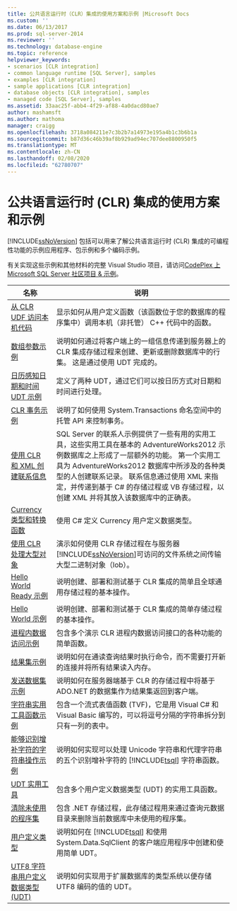 ```yaml
---
title: 公共语言运行时（CLR）集成的使用方案和示例 |Microsoft Docs
ms.custom: ''
ms.date: 06/13/2017
ms.prod: sql-server-2014
ms.reviewer: ''
ms.technology: database-engine
ms.topic: reference
helpviewer_keywords:
- scenarios [CLR integration]
- common language runtime [SQL Server], samples
- examples [CLR integration]
- sample applications [CLR integration]
- database objects [CLR integration], samples
- managed code [SQL Server], samples
ms.assetid: 33aac25f-abb4-4f29-af88-4a0dacd80ae7
author: mashamsft
ms.author: mathoma
manager: craigg
ms.openlocfilehash: 3718a084211e7c3b2b7a14973e195a4b1c3b6b1a
ms.sourcegitcommit: b87d36c46b39af8b929ad94ec707dee8800950f5
ms.translationtype: MT
ms.contentlocale: zh-CN
ms.lasthandoff: 02/08/2020
ms.locfileid: "62780707"
---
```

# <a name="usage-scenarios-and-examples-for-common-language-runtime-clr-integration"></a>公共语言运行时 (CLR) 集成的使用方案和示例
  
  [!INCLUDE[ssNoVersion](../../includes/ssnoversion-md.md)] 包括可以用来了解公共语言运行时 (CLR) 集成的可编程性功能的示例应用程序、包示例和多个编码示例。  
  
 有关实现这些示例和其他材料的完整 Visual Studio 项目，请访问[CodePlex 上 Microsoft SQL Server 社区项目 & 示例](https://go.microsoft.com/fwlink/?LinkID=193935)。  
  
|名称|说明|  
|----------|-----------------|  
|[从 CLR UDF 访问本机代码](../../../2014/database-engine/dev-guide/accessing-native-code-from-a-clr-udf.md)|显示如何从用户定义函数（该函数位于您的数据库的程序集中）调用本机（非托管） C++ 代码中的函数。|  
|[数组参数示例](../../../2014/database-engine/dev-guide/array-parameter-sample.md)|说明如何通过将客户端上的一组信息传递到服务器上的 CLR 集成存储过程来创建、更新或删除数据库中的行集。 这是通过使用 UDT 完成的。|  
|[日历感知日期和时间 UDT 示例](../../../2014/database-engine/dev-guide/calendar-aware-date-and-time-udt-sample.md)|定义了两种 UDT，通过它们可以按日历方式对日期和时间进行处理。|  
|[CLR 事务示例](../../../2014/database-engine/dev-guide/clr-transactions-sample.md)|说明了如何使用 System.Transactions 命名空间中的托管 API 来控制事务。|  
|[使用 CLR 和 XML 创建联系信息](../../../2014/database-engine/dev-guide/contact-creation-using-clr-and-xml.md)|SQL Server 的联系人示例提供了一些有用的实用工具，这些实用工具在基本的 AdventureWorks2012 示例数据库之上形成了一层额外的功能。 第一个实用工具为 AdventureWorks2012 数据库中所涉及的各种类型的人创建联系记录。 联系信息通过使用 XML 来指定，并传递到基于 C# 的存储过程或 VB 存储过程，以创建 XML 并将其放入该数据库中的正确表。|  
|[Currency 类型和转换函数](../../../2014/database-engine/dev-guide/currency-type-and-conversion-function.md)|使用 C# 定义 Currency 用户定义数据类型。|  
|[使用 CLR 处理大型对象](../../../2014/database-engine/dev-guide/handling-large-objects-using-clr.md)|演示如何使用 CLR 存储过程在与服务器[!INCLUDE[ssNoVersion](../../includes/ssnoversion-md.md)]可访问的文件系统之间传输大型二进制对象（lob）。|  
|[Hello World Ready 示例](../../../2014/database-engine/dev-guide/hello-world-ready-sample.md)|说明创建、部署和测试基于 CLR 集成的简单且全球通用存储过程的基本操作。|  
|[Hello World 示例](../../../2014/database-engine/dev-guide/hello-world-sample.md)|说明创建、部署和测试基于 CLR 集成的简单存储过程的基本操作。|  
|[进程内数据访问示例](../../../2014/database-engine/dev-guide/in-process-data-access-sample.md)|包含多个演示 CLR 进程内数据访问接口的各种功能的简单函数。|  
|[结果集示例](../../../2014/database-engine/dev-guide/result-set-sample.md)|说明如何在通读查询结果时执行命令，而不需要打开新的连接并将所有结果读入内存。|  
|[发送数据集示例](../../../2014/database-engine/dev-guide/send-dataset-sample.md)|说明如何在服务器端基于 CLR 的存储过程中将基于 ADO.NET 的数据集作为结果集返回到客户端。|  
|[字符串实用工具函数示例](../../../2014/database-engine/dev-guide/string-utility-functions-sample.md)|包含一个流式表值函数 (TVF)，它是用 Visual C# 和 Visual Basic 编写的，可以将逗号分隔的字符串拆分到只有一列的表中。|  
|[能够识别增补字符的字符串操作示例](../../../2014/database-engine/dev-guide/supplementary-aware-string-manipulation-sample.md)|说明如何实现可以处理 Unicode 字符串和代理字符串的五个识别增补字符的 [!INCLUDE[tsql](../../includes/tsql-md.md)] 字符串函数。|  
|[UDT 实用工具](../../../2014/database-engine/dev-guide/udt-utilities.md)|包含多个用户定义数据类型 (UDT) 的实用工具函数。|  
|[清除未使用的程序集](../../../2014/database-engine/dev-guide/unused-assembly-cleanup.md)|包含 .NET 存储过程，此存储过程用来通过查询元数据目录来删除当前数据库中未使用的程序集。|  
|[用户定义类型](../../../2014/database-engine/dev-guide/user-defined-type.md)|说明如何在 [!INCLUDE[tsql](../../includes/tsql-md.md)] 和使用 System.Data.SqlClient 的客户端应用程序中创建和使用简单 UDT。|  
|[UTF8 字符串用户定义数据类型 &#40;UDT&#41;](../../../2014/database-engine/dev-guide/utf8-string-user-defined-data-type-udt.md)|说明如何实现用于扩展数据库的类型系统以便存储 UTF8 编码的值的 UDT。|  
  
  
